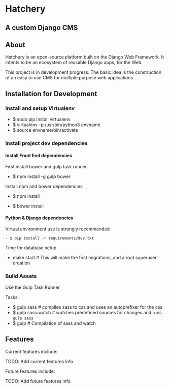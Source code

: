 # Hatchery
## A custom Django CMS

About
------

Hatchery is an open-source platform built on the Django Web Framework.
It intents to be an ecosystem of reusable Django apps, for the Web.

This project is in development progress. The basic idea is the construction of an easy to use
CMS for multiple purpose web applications  .


Installation for Development
---------------
### Install and setup Virtualenv

- $ sudo pip install virtualenv
- $ virtualenv -p /usr/bin/python3 envname
- $ source envname/bin/activate

### Install project dev dependencies

#### Install Front End dependencies

  First install bower and gulp task runner

  - $ npm install -g gulp bower

  Install npm and bower dependencies

  - $ npm install

  - $ bower install

#### Python & Django dependencies

  Virtual environment use is strongly recommended

    - $ pip install -r requirements/dev.txt

  Time for database setup

  - make start # This will make the first migrations, and a root superuser creation


### Build Assets

Use the Gulp Task Runner

Tasks:

- $ gulp sass # compiles sass to css and uses an autoprefixer for the css
- $ gulp sass:watch # watches predefined sources for changes and runs `gulp sass`
- $ gulp # Compilation of sass and watch


Features
---------

Current features include:

  TODO: Add current features info


Future features include:

  TODO: Add future features info

